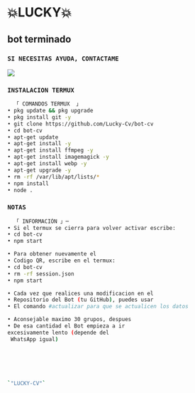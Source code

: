 # **💥LUCKY💥**

## bot terminado 

### `SI NECESITAS AYUDA, CONTACTAME`
<a href="http://wa.me/34642919120" target="blank"><img src="https://img.shields.io/badge/Valencia-25D366?style=for-the-badge&logo=whatsapp&logoColor=white" /></a>


### `INSTALACION TERMUX`
```bash
  「 COMANDOS TERMUX  」
• pkg update && pkg upgrade
• pkg install git -y
• git clone https://github.com/Lucky-Cv/bot-cv
• cd bot-cv
• apt-get update
• apt-get install -y
• apt-get install ffmpeg -y
• apt-get install imagemagick -y
• apt-get install webp -y
• apt-get upgrade -y
• rm -rf /var/lib/apt/lists/*
• npm install
• node .

```
### `NOTAS`
```bash
  「 INFORMACIÓN 」─
• Si el termux se cierra para volver activar escribe:
• cd bot-cv
• npm start 

• Para obtener nuevamente el 
• Codigo QR, escribe en el termux:
• cd bot-cv 
• rm -rf session.json
• npm start

• Cada vez que realices una modificacion en el
• Repositorio del Bot (tu GitHub), puedes usar 
• El comando #actualizar para que se actualicen los datos

• Aconsejable maximo 30 grupos, despues 
• De esa cantidad el Bot empieza a ir 
excesivamente lento (depende del
 WhatsApp igual)

```
```bash





`"LUCKY-CV"` 
```
